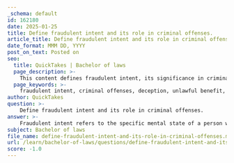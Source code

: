 ```yaml
---
_schema: default
id: 162180
date: 2025-01-25
title: Define fraudulent intent and its role in criminal offenses.
article_title: Define fraudulent intent and its role in criminal offenses.
date_format: MMM DD, YYYY
post_on_text: Posted on
seo:
  title: QuickTakes | Bachelor of laws
  page_description: >-
    This content defines fraudulent intent, its significance in criminal offenses, and discusses the legal standards and implications surrounding it in fraud cases.
  page_keywords: >-
    fraudulent intent, criminal offenses, deception, unlawful benefit, specific intent, general intent, elements of fraud, burden of proof, legal standards, prosecution, defense strategies
author: QuickTakes
question: >-
    Define fraudulent intent and its role in criminal offenses.
answer: >-
    Fraudulent intent refers to the specific mental state of a person who engages in deceptive practices with the purpose of causing harm or obtaining an unlawful benefit. In the context of criminal offenses, particularly fraud, it is a critical element that the prosecution must establish to secure a conviction. \n\n### Role of Fraudulent Intent in Criminal Offenses\n\n1. **Definition and Legal Standards**: Fraudulent intent is often defined as the intention to deceive another party for personal gain. The government must prove that the defendant had this specific intent to defraud, as established in cases like *United States v. Diggs*, where the court emphasized that proof of fraudulent intent is essential, even if actual fraud does not need to be demonstrated.\n\n2. **Inference from Circumstances**: The intent to defraud can be inferred from the totality of the circumstances surrounding the alleged fraudulent act. This means that direct evidence of intent is not always necessary; rather, the context and outcomes of the actions can suggest fraudulent intent. For instance, if a scheme inherently leads to injury or loss for others, intent may be inferred from the nature of the scheme itself.\n\n3. **Specific vs. General Intent**: In criminal law, fraudulent intent is often categorized as "specific intent," which requires the prosecution to demonstrate that the defendant acted with a deliberate purpose to achieve a particular result, such as deceiving a victim. This is distinct from "general intent," which may not require such a specific purpose.\n\n4. **Elements of Fraud**: For an act to be classified as criminal fraud, certain elements must be present, including:\n   - A false representation of a material fact.\n   - Knowledge that the representation is false or reckless disregard for its truth.\n   - Intent to deceive the victim.\n   - The victim's reliance on the false representation, leading to damages.\n\n5. **Burden of Proof**: In criminal cases, the burden of proof is on the prosecution to establish fraudulent intent beyond a reasonable doubt. This is a higher standard than in civil cases, where the burden is typically a preponderance of the evidence.\n\n6. **Implications for Defense**: Understanding fraudulent intent is crucial for both prosecution and defense strategies in fraud cases. Defendants may challenge the prosecution's ability to prove intent, arguing that their actions did not meet the legal threshold for criminal liability.\n\nIn summary, fraudulent intent plays a pivotal role in criminal offenses related to fraud. It is essential for establishing the culpability of the accused and determining whether their actions constitute a criminal offense. The complexities surrounding the proof of intent highlight its significance in the legal framework governing fraud.
subject: Bachelor of laws
file_name: define-fraudulent-intent-and-its-role-in-criminal-offenses.md
url: /learn/bachelor-of-laws/questions/define-fraudulent-intent-and-its-role-in-criminal-offenses
score: -1.0
---
```


&nbsp;